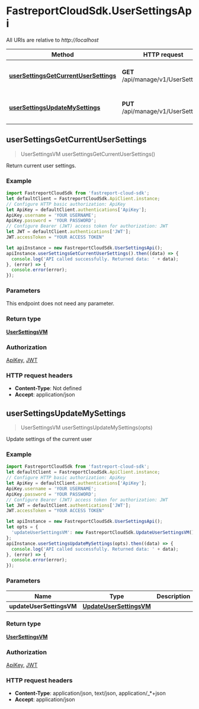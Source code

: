 # FastreportCloudSdk.UserSettingsApi

All URIs are relative to *http://localhost*

Method | HTTP request | Description
------------- | ------------- | -------------
[**userSettingsGetCurrentUserSettings**](UserSettingsApi.md#userSettingsGetCurrentUserSettings) | **GET** /api/manage/v1/UserSettings | Return current user settings.
[**userSettingsUpdateMySettings**](UserSettingsApi.md#userSettingsUpdateMySettings) | **PUT** /api/manage/v1/UserSettings | Update settings of the current user



## userSettingsGetCurrentUserSettings

> UserSettingsVM userSettingsGetCurrentUserSettings()

Return current user settings.

### Example

```javascript
import FastreportCloudSdk from 'fastreport-cloud-sdk';
let defaultClient = FastreportCloudSdk.ApiClient.instance;
// Configure HTTP basic authorization: ApiKey
let ApiKey = defaultClient.authentications['ApiKey'];
ApiKey.username = 'YOUR USERNAME';
ApiKey.password = 'YOUR PASSWORD';
// Configure Bearer (JWT) access token for authorization: JWT
let JWT = defaultClient.authentications['JWT'];
JWT.accessToken = "YOUR ACCESS TOKEN"

let apiInstance = new FastreportCloudSdk.UserSettingsApi();
apiInstance.userSettingsGetCurrentUserSettings().then((data) => {
  console.log('API called successfully. Returned data: ' + data);
}, (error) => {
  console.error(error);
});

```

### Parameters

This endpoint does not need any parameter.

### Return type

[**UserSettingsVM**](UserSettingsVM.md)

### Authorization

[ApiKey](../README.md#ApiKey), [JWT](../README.md#JWT)

### HTTP request headers

- **Content-Type**: Not defined
- **Accept**: application/json


## userSettingsUpdateMySettings

> UserSettingsVM userSettingsUpdateMySettings(opts)

Update settings of the current user

### Example

```javascript
import FastreportCloudSdk from 'fastreport-cloud-sdk';
let defaultClient = FastreportCloudSdk.ApiClient.instance;
// Configure HTTP basic authorization: ApiKey
let ApiKey = defaultClient.authentications['ApiKey'];
ApiKey.username = 'YOUR USERNAME';
ApiKey.password = 'YOUR PASSWORD';
// Configure Bearer (JWT) access token for authorization: JWT
let JWT = defaultClient.authentications['JWT'];
JWT.accessToken = "YOUR ACCESS TOKEN"

let apiInstance = new FastreportCloudSdk.UserSettingsApi();
let opts = {
  'updateUserSettingsVM': new FastreportCloudSdk.UpdateUserSettingsVM() // UpdateUserSettingsVM | 
};
apiInstance.userSettingsUpdateMySettings(opts).then((data) => {
  console.log('API called successfully. Returned data: ' + data);
}, (error) => {
  console.error(error);
});

```

### Parameters


Name | Type | Description  | Notes
------------- | ------------- | ------------- | -------------
 **updateUserSettingsVM** | [**UpdateUserSettingsVM**](UpdateUserSettingsVM.md)|  | [optional] 

### Return type

[**UserSettingsVM**](UserSettingsVM.md)

### Authorization

[ApiKey](../README.md#ApiKey), [JWT](../README.md#JWT)

### HTTP request headers

- **Content-Type**: application/json, text/json, application/_*+json
- **Accept**: application/json

